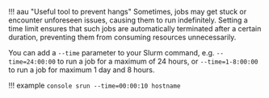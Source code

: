 !!! aau "Useful tool to prevent hangs"
    Sometimes, jobs may get stuck or encounter unforeseen issues, causing them to run indefinitely. Setting a time limit ensures that such jobs are automatically terminated after a certain duration, preventing them from consuming resources unnecessarily.

You can add a `--time` parameter to your Slurm command, e.g. `--time=24:00:00` to run a job for a maximum of 24 hours, or `--time=1-8:00:00` to run a job for maximum 1 day and 8 hours. 

!!! example
    ```console
    srun --time=00:00:10 hostname
    ```